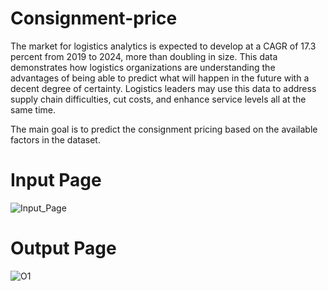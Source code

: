 # Consignment-price

The market for logistics analytics is expected to develop at a CAGR of 17.3 percent
from 2019 to 2024, more than doubling in size. This data demonstrates how logistics
organizations are understanding the advantages of being able to predict what will
happen in the future with a decent degree of certainty. Logistics leaders may use this
data to address supply chain difficulties, cut costs, and enhance service levels all at the
same time.

The main goal is to predict the consignment pricing based on the available factors in the
dataset.

# Input Page
![Input_Page](https://user-images.githubusercontent.com/78301614/136367138-4edf7319-6567-4856-81a4-defa1b03e214.png)

# Output Page
![O1](https://user-images.githubusercontent.com/78301614/136367310-d2392cd9-eb73-45a7-9acd-a7061a6e40bd.png)
